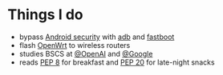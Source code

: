 # Things I do

- bypass [Android security](https://source.android.com/docs/security/features) with [adb](https://developer.android.com/studio/command-line/adb) and [fastboot](https://developer.android.com/studio/releases/platform-tools)
- flash [OpenWrt](https://openwrt.org/about) to wireless routers
- studies BSCS at [@OpenAI](https://twitter.com/OpenAI) and [@Google](https://twitter.com/Google)
- reads [PEP 8](https://pep8.org/) for breakfast and [PEP 20](https://peps.python.org/pep-0020/) for late-night snacks
